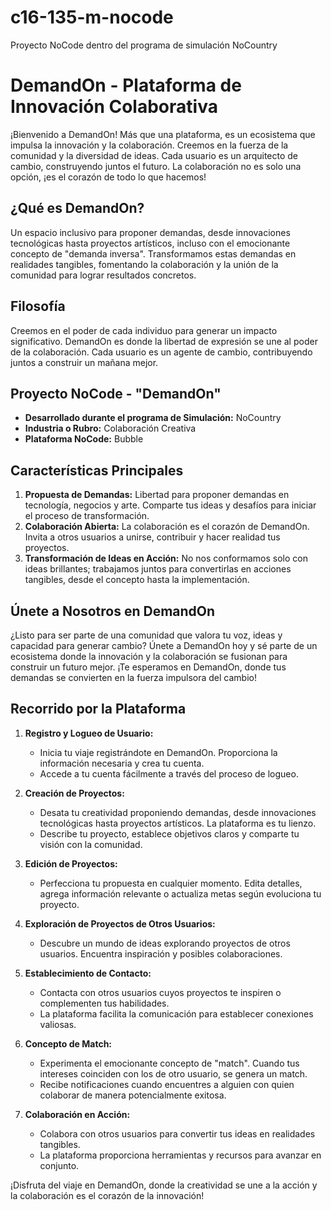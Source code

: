 # c16-135-m-nocode
Proyecto NoCode dentro del programa de simulación NoCountry

# DemandOn - Plataforma de Innovación Colaborativa

¡Bienvenido a DemandOn! Más que una plataforma, es un ecosistema que impulsa la innovación y la colaboración. Creemos en la fuerza de la comunidad y la diversidad de ideas. Cada usuario es un arquitecto de cambio, construyendo juntos el futuro. La colaboración no es solo una opción, ¡es el corazón de todo lo que hacemos!

## ¿Qué es DemandOn?
Un espacio inclusivo para proponer demandas, desde innovaciones tecnológicas hasta proyectos artísticos, incluso con el emocionante concepto de "demanda inversa". Transformamos estas demandas en realidades tangibles, fomentando la colaboración y la unión de la comunidad para lograr resultados concretos.

## Filosofía
Creemos en el poder de cada individuo para generar un impacto significativo. DemandOn es donde la libertad de expresión se une al poder de la colaboración. Cada usuario es un agente de cambio, contribuyendo juntos a construir un mañana mejor.

## Proyecto NoCode - "DemandOn"
- **Desarrollado durante el programa de Simulación:** NoCountry
- **Industria o Rubro:** Colaboración Creativa
- **Plataforma NoCode:** Bubble

## Características Principales
1. **Propuesta de Demandas:** Libertad para proponer demandas en tecnología, negocios y arte. Comparte tus ideas y desafíos para iniciar el proceso de transformación.
2. **Colaboración Abierta:** La colaboración es el corazón de DemandOn. Invita a otros usuarios a unirse, contribuir y hacer realidad tus proyectos.
3. **Transformación de Ideas en Acción:** No nos conformamos solo con ideas brillantes; trabajamos juntos para convertirlas en acciones tangibles, desde el concepto hasta la implementación.

## Únete a Nosotros en DemandOn
¿Listo para ser parte de una comunidad que valora tu voz, ideas y capacidad para generar cambio? Únete a DemandOn hoy y sé parte de un ecosistema donde la innovación y la colaboración se fusionan para construir un futuro mejor. ¡Te esperamos en DemandOn, donde tus demandas se convierten en la fuerza impulsora del cambio!

## Recorrido por la Plataforma
1. **Registro y Logueo de Usuario:**
   - Inicia tu viaje registrándote en DemandOn. Proporciona la información necesaria y crea tu cuenta.
   - Accede a tu cuenta fácilmente a través del proceso de logueo.


2. **Creación de Proyectos:**
   - Desata tu creatividad proponiendo demandas, desde innovaciones tecnológicas hasta proyectos artísticos. La plataforma es tu lienzo.
   - Describe tu proyecto, establece objetivos claros y comparte tu visión con la comunidad.
 

3. **Edición de Proyectos:**
   - Perfecciona tu propuesta en cualquier momento. Edita detalles, agrega información relevante o actualiza metas según evoluciona tu proyecto.


4. **Exploración de Proyectos de Otros Usuarios:**
   - Descubre un mundo de ideas explorando proyectos de otros usuarios. Encuentra inspiración y posibles colaboraciones.


5. **Establecimiento de Contacto:**
   - Contacta con otros usuarios cuyos proyectos te inspiren o complementen tus habilidades.
   - La plataforma facilita la comunicación para establecer conexiones valiosas.


6. **Concepto de Match:**
   - Experimenta el emocionante concepto de "match". Cuando tus intereses coinciden con los de otro usuario, se genera un match.
   - Recibe notificaciones cuando encuentres a alguien con quien colaborar de manera potencialmente exitosa.


7. **Colaboración en Acción:**
   - Colabora con otros usuarios para convertir tus ideas en realidades tangibles.
   - La plataforma proporciona herramientas y recursos para avanzar en conjunto.


¡Disfruta del viaje en DemandOn, donde la creatividad se une a la acción y la colaboración es el corazón de la innovación!


